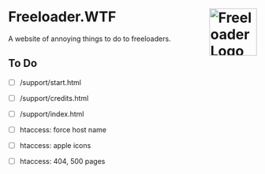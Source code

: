 # Freeloader.WTF  [<img alt="Freeloader Logo" src="https://www.freeloader.wtf/favicon.svg" height="96" align="right"/>](https://www.freeloader.wtf/)

A website of annoying things to do to freeloaders.


## To Do

 - [ ] /support/start.html
 - [ ] /support/credits.html
 - [ ] /support/index.html
 - [ ] htaccess: force host name
 - [ ] htaccess: apple icons
 - [ ] htaccess: 404, 500 pages
 
